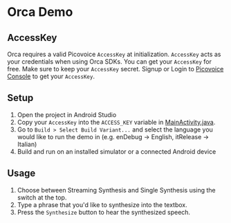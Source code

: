 # Orca Demo

## AccessKey

Orca requires a valid Picovoice `AccessKey` at initialization. `AccessKey` acts as your credentials when using Orca
SDKs.
You can get your `AccessKey` for free. Make sure to keep your `AccessKey` secret.
Signup or Login to [Picovoice Console](https://console.picovoice.ai/) to get your `AccessKey`.

## Setup

1. Open the project in Android Studio
2. Copy your `AccessKey` into the `ACCESS_KEY` variable in [MainActivity.java](./orca-demo-app/src/main/java/ai/picovoice/orcademo/MainActivity.java).
3. Go to `Build > Select Build Variant...` and select the language you would like to run the demo in (e.g. enDebug -> English, itRelease -> Italian)
4. Build and run on an installed simulator or a connected Android device

## Usage

1. Choose between Streaming Synthesis and Single Synthesis using the switch at the top.
2. Type a phrase that you'd like to synthesize into the textbox.
3. Press the `Synthesize` button to hear the synthesized speech.

